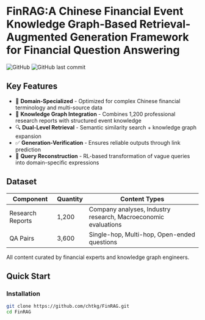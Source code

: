 # FinRAG:A Chinese Financial Event Knowledge Graph-Based Retrieval-Augmented Generation Framework for Financial Question Answering

![GitHub](https://img.shields.io/github/license/chtkg/FinRAG)
![GitHub last commit](https://img.shields.io/github/last-commit/chtkg/FinRAG)


## Key Features

- 🏦 **Domain-Specialized** - Optimized for complex Chinese financial terminology and multi-source data
- 🧠 **Knowledge Graph Integration** - Combines 1,200 professional research reports with structured event knowledge
- 🔍 **Dual-Level Retrieval** - Semantic similarity search + knowledge graph expansion
- ✅ **Generation-Verification** - Ensures reliable outputs through link prediction
- 🚀 **Query Reconstruction** - RL-based transformation of vague queries into domain-specific expressions

## Dataset

| Component | Quantity | Content Types |
|-----------|----------|---------------|
| Research Reports | 1,200 | Company analyses, Industry research, Macroeconomic evaluations |
| QA Pairs | 3,600 | Single-hop, Multi-hop, Open-ended questions |

All content curated by financial experts and knowledge graph engineers.

## Quick Start

### Installation

```bash
git clone https://github.com/chtkg/FinRAG.git
cd FinRAG

